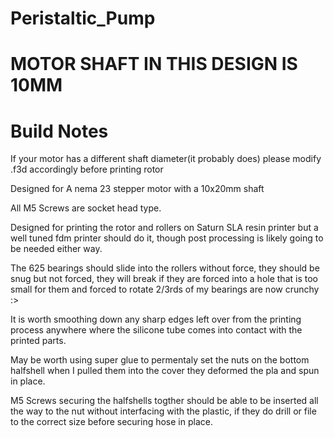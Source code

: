 # Peristaltic_Pump

# **MOTOR SHAFT IN THIS DESIGN IS 10MM**

# Build Notes
If your motor has a different shaft diameter(it probably does) please modify .f3d accordingly before printing rotor

Designed for A nema 23 stepper motor with a 10x20mm shaft 

All M5 Screws are socket head type.

Designed for printing the rotor and rollers on Saturn SLA resin printer but a well tuned fdm printer should do it, though post processing is likely going to be needed either way.

The 625 bearings should slide into the rollers without force, they should be snug but not forced, they will break if they are forced into a hole that is too small for them and forced to rotate
2/3rds of my bearings are now crunchy :>

It is worth smoothing down any sharp edges left over from the printing process anywhere where the silicone tube comes into contact with the printed parts. 

May be worth using super glue to permentaly set the nuts on the bottom halfshell when I pulled them into the cover they deformed the pla and spun in place. 

M5 Screws securing the halfshells togther should be able to be inserted all the way to the nut without interfacing with the plastic, if they do drill or file to the correct size before securing hose in place. 


 


